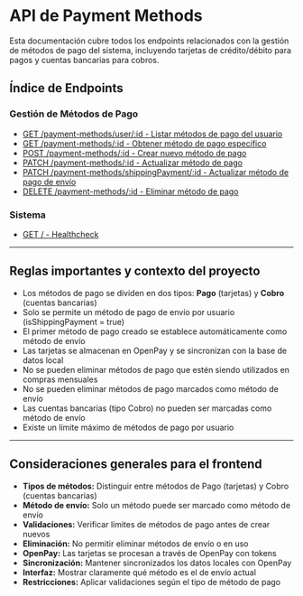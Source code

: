 # API de Payment Methods

Esta documentación cubre todos los endpoints relacionados con la gestión de métodos de pago del sistema, incluyendo tarjetas de crédito/débito para pagos y cuentas bancarias para cobros.

## Índice de Endpoints

### Gestión de Métodos de Pago
- [GET /payment-methods/user/:id - Listar métodos de pago del usuario](./list-by-user-id.md)
- [GET /payment-methods/:id - Obtener método de pago específico](./get-by-id.md)
- [POST /payment-methods/:id - Crear nuevo método de pago](./create.md)
- [PATCH /payment-methods/:id - Actualizar método de pago](./update.md)
- [PATCH /payment-methods/shippingPayment/:id - Actualizar método de pago de envío](./update-shipping-payment.md)
- [DELETE /payment-methods/:id - Eliminar método de pago](./delete.md)

### Sistema
- [GET / - Healthcheck](./healthcheck.md)

---

## Reglas importantes y contexto del proyecto

- Los métodos de pago se dividen en dos tipos: **Pago** (tarjetas) y **Cobro** (cuentas bancarias)
- Solo se permite un método de pago de envío por usuario (isShippingPayment = true)
- El primer método de pago creado se establece automáticamente como método de envío
- Las tarjetas se almacenan en OpenPay y se sincronizan con la base de datos local
- No se pueden eliminar métodos de pago que estén siendo utilizados en compras mensuales
- No se pueden eliminar métodos de pago marcados como método de envío
- Las cuentas bancarias (tipo Cobro) no pueden ser marcadas como método de envío
- Existe un límite máximo de métodos de pago por usuario

---

## Consideraciones generales para el frontend

- **Tipos de métodos:** Distinguir entre métodos de Pago (tarjetas) y Cobro (cuentas bancarias)
- **Método de envío:** Solo un método puede ser marcado como método de envío
- **Validaciones:** Verificar límites de métodos de pago antes de crear nuevos
- **Eliminación:** No permitir eliminar métodos de envío o en uso
- **OpenPay:** Las tarjetas se procesan a través de OpenPay con tokens
- **Sincronización:** Mantener sincronizados los datos locales con OpenPay
- **Interfaz:** Mostrar claramente qué método es el de envío actual
- **Restricciones:** Aplicar validaciones según el tipo de método de pago 